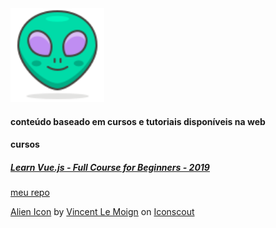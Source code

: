 <img width="150rem" src="./images/alien.svg">
<h4>conteúdo baseado em cursos e tutoriais disponíveis na web</h4>

<h4>cursos</h4>

<h5><a href="https://www.youtube.com/watch?v=4deVCNJq3qc" target="_blank">Learn Vue.js - Full Course for Beginners - 2019</a></h5>
<a href="https://github.com/maira-o/estudos/tree/main/vue/cursos/learn-vue-freecodecamp" target="_blank">meu repo</a>

<a href="https://iconscout.com/icons/alien" target="_blank">Alien Icon</a> by <a href="https://iconscout.com/contributors/vincent-le-moign">Vincent Le Moign</a> on <a href="https://iconscout.com">Iconscout</a>
